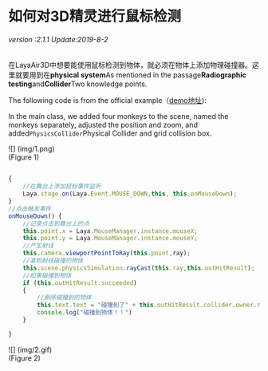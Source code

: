 # 如何对3D精灵进行鼠标检测

###### *version :2.1.1   Update:2019-8-2*


在LayaAir3D中想要能使用鼠标检测到物体，就必须在物体上添加物理碰撞器。这里就要用到在**physical system**As mentioned in the passage**Radiographic testing**and**Collider**Two knowledge points.

The following code is from the official example（[demo地址](https://layaair2.ldc2.layabox.com/demo2/?language=ch&category=3d&group=MouseInteraction&name=MouseInteraction)):

In the main class, we added four monkeys to the scene, named the monkeys separately, adjusted the position and zoom, and added`PhysicsCollider`Physical Collider and grid collision box.

![] (img/1.png)<br> (Figure 1)


```typescript

{
    //在舞台上添加鼠标事件监听
    Laya.stage.on(Laya.Event.MOUSE_DOWN,this, this.onMouseDown);
}
//点击触发事件
onMouseDown() {
    //记录点击到舞台上的点
    this.point.x = Laya.MouseManager.instance.mouseX;
   	this.point.y = Laya.MouseManager.instance.mouseY;
    //产生射线
    this.camera.viewportPointToRay(this.point,ray);
    //拿到射线碰撞的物体
    this.scene.physicsSimulation.rayCast(this.ray,this.outHitResult);
    //如果碰撞到物体
    if (this.outHitResult.succeeded)
    {
        //删除碰撞到的物体
        this.text.text = "碰撞到了" + this.outHitResult.collider.owner.name ;
        console.log("碰撞到物体！！")
    }

}
```


![] (img/2.gif) <br> (Figure 2)


